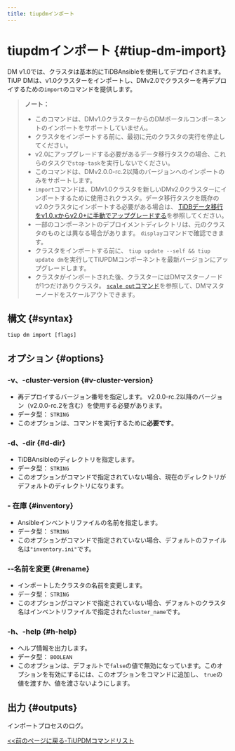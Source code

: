 ```yaml
---
title: tiupdmインポート
---
```


# tiupdmインポート {#tiup-dm-import}

DM v1.0では、クラスタは基本的にTiDBAnsibleを使用してデプロイされます。 TiUP DMは、v1.0クラスターをインポートし、DMv2.0でクラスターを再デプロイするための`import`のコマンドを提供します。

> **ノート：**
>
> -   このコマンドは、DMv1.0クラスターからのDMポータルコンポーネントのインポートをサポートしていません。
> -   クラスタをインポートする前に、最初に元のクラスタの実行を停止してください。
> -   v2.0にアップグレードする必要があるデータ移行タスクの場合、これらのタスクで`stop-task`を実行しないでください。
> -   このコマンドは、DMv2.0.0-rc.2以降のバージョンへのインポートのみをサポートします。
> -   `import`コマンドは、DMv1.0クラスタを新しいDMv2.0クラスターにインポートするために使用されクラスタ。データ移行タスクを既存のv2.0クラスタにインポートする必要がある場合は、 [TiDBデータ移行をv1.0.xからv2.0+に手動でアップグレードする](/dm/manually-upgrade-dm-1.0-to-2.0.md)を参照してください。
> -   一部のコンポーネントのデプロイメントディレクトリは、元のクラスタのものとは異なる場合があります。 `display`コマンドで確認できます。
> -   クラスタをインポートする前に、 `tiup update --self && tiup update dm`を実行してTiUPDMコンポーネントを最新バージョンにアップグレードします。
> -   クラスタがインポートされた後、クラスターにはDMマスターノードが1つだけありクラスタ。 [`scale out`コマンド](/tiup/tiup-component-dm-scale-out.md)を参照して、DMマスターノードをスケールアウトできます。

## 構文 {#syntax}

```shell
tiup dm import [flags]
```

## オプション {#options}

### -v、-cluster-version {#v-cluster-version}

-   再デプロイするバージョン番号を指定します。 v2.0.0-rc.2以降のバージョン（v2.0.0-rc.2を含む）を使用する必要があります。
-   データ型： `STRING`
-   このオプションは、コマンドを実行するために**必要です**。

### -d、-dir {#d-dir}

-   TiDBAnsibleのディレクトリを指定します。
-   データ型： `STRING`
-   このオプションがコマンドで指定されていない場合、現在のディレクトリがデフォルトのディレクトリになります。

### - 在庫 {#inventory}

-   Ansibleインベントリファイルの名前を指定します。
-   データ型： `STRING`
-   このオプションがコマンドで指定されていない場合、デフォルトのファイル名は`"inventory.ini"`です。

### --名前を変更 {#rename}

-   インポートしたクラスタの名前を変更します。
-   データ型： `STRING`
-   このオプションがコマンドで指定されていない場合、デフォルトのクラスタ名はインベントリファイルで指定された`cluster_name`です。

### -h、-help {#h-help}

-   ヘルプ情報を出力します。
-   データ型： `BOOLEAN`
-   このオプションは、デフォルトで`false`の値で無効になっています。このオプションを有効にするには、このオプションをコマンドに追加し、 `true`の値を渡すか、値を渡さないようにします。

## 出力 {#outputs}

インポートプロセスのログ。

[&lt;&lt;前のページに戻る-TiUPDMコマンドリスト](/tiup/tiup-component-dm.md#command-list)
